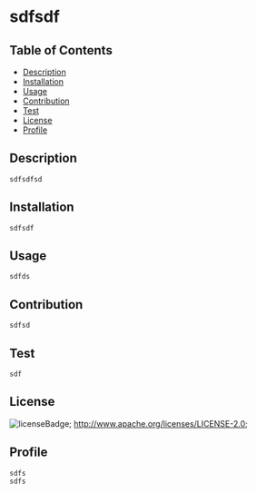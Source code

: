 # sdfsdf

## Table of Contents
- [Description](#Description)
- [Installation](#Installation)
- [Usage](#Usage)
- [Contribution](#Contribution)
- [Test](#Test)
- [License](#License)
- [Profile](#Profile)

## Description

    sdfsdfsd

## Installation

    sdfsdf

## Usage

    sdfds

## Contribution

    sdfsd

## Test

    sdf

## License

![licenseBadge](https://img.shields.io/badge/License-Apache-2.0-blue);
http://www.apache.org/licenses/LICENSE-2.0;

## Profile

    sdfs
    sdfs
